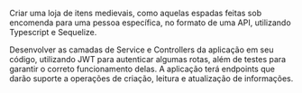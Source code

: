 Criar uma loja de itens medievais, como aquelas espadas feitas sob encomenda para uma pessoa específica, no formato de uma API, utilizando Typescript e Sequelize.

Desenvolver as camadas de Service e Controllers da aplicação em seu código, utilizando JWT para autenticar algumas rotas, além de testes para garantir o correto funcionamento delas. A aplicação terá endpoints que darão suporte a operações de criação, leitura e atualização de informações.
